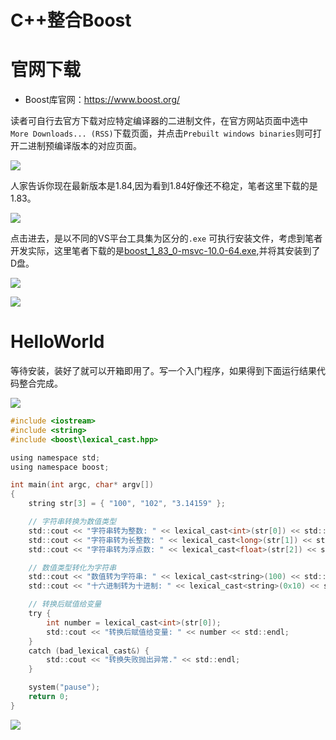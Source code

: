 # C++整合Boost

# 官网下载

- Boost库官网：https://www.boost.org/

读者可自行去官方下载对应特定编译器的二进制文件，在官方网站页面中选中`More Downloads... (RSS)`下载页面，并点击`Prebuilt windows binaries`则可打开二进制预编译版本的对应页面。

![](https://blogwnx-bucket.oss-cn-beijing.aliyuncs.com/img/image-20231125121433508-17167174356571.png)





人家告诉你现在最新版本是1.84,因为看到1.84好像还不稳定，笔者这里下载的是1.83。

![](https://blogwnx-bucket.oss-cn-beijing.aliyuncs.com/img/image-20231125121610221-17167174482792.png)



点击进去，是以不同的VS平台工具集为区分的`.exe` 可执行安装文件，考虑到笔者开发实际，这里笔者下载的是[boost_1_83_0-msvc-10.0-64.exe](https://sourceforge.net/projects/boost/files/boost-binaries/1.83.0/boost_1_83_0-msvc-10.0-64.exe/download),并将其安装到了D盘。

![](https://blogwnx-bucket.oss-cn-beijing.aliyuncs.com/img/image-20231125121634010-17167174673663.png)





![](https://blogwnx-bucket.oss-cn-beijing.aliyuncs.com/img/image-20231125120655329-17167174843454.png)



# HelloWorld

等待安装，装好了就可以开箱即用了。写一个入门程序，如果得到下面运行结果代码整合完成。



![](https://blogwnx-bucket.oss-cn-beijing.aliyuncs.com/img/image-20231125121933722-17008859749263-17167174968395.png)



```c
#include <iostream>
#include <string>
#include <boost\lexical_cast.hpp>

using namespace std;
using namespace boost;

int main(int argc, char* argv[])
{
    string str[3] = { "100", "102", "3.14159" };

    // 字符串转换为数值类型
    std::cout << "字符串转为整数: " << lexical_cast<int>(str[0]) << std::endl;
    std::cout << "字符串转为长整数: " << lexical_cast<long>(str[1]) << std::endl;
    std::cout << "字符串转为浮点数: " << lexical_cast<float>(str[2]) << std::endl;

    // 数值类型转化为字符串
    std::cout << "数值转为字符串: " << lexical_cast<string>(100) << std::endl;
    std::cout << "十六进制转为十进制: " << lexical_cast<string>(0x10) << std::endl;

    // 转换后赋值给变量
    try {
        int number = lexical_cast<int>(str[0]);
        std::cout << "转换后赋值给变量: " << number << std::endl;
    }
    catch (bad_lexical_cast&) {
        std::cout << "转换失败抛出异常." << std::endl;
    }

    system("pause");
    return 0;
}

```

![](https://blogwnx-bucket.oss-cn-beijing.aliyuncs.com/img/image-20231125122026732-17008860275234-17167175098556.png)